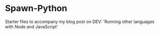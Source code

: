 # Spawn-Python
Starter files to accompany my blog post on DEV: 'Running other languages with Node and JavaScript'
